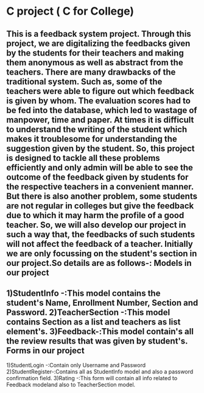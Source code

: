 # C project ( C for College)
This is a feedback system project. Through this project, we are digitalizing the feedbacks given by the students for their teachers and making them anonymous as well as abstract from the teachers.
There are many drawbacks of the traditional system. Such as, some of the teachers were able to figure out which feedback is given by whom. The evaluation scores had to be fed into the database, which led to wastage of manpower, time and paper. At times it is difficult to understand the writing of the student which makes it troublesome for understanding the suggestion given by the student. 
So, this project is designed to tackle all these problems efficiently and only admin will be able to see the outcome of the feedback given by students for the respective teachers in a convenient manner.
But there is also another problem, some students are not regular in colleges but give the feedback due to which it may harm the profile of a good teacher. So, we will also develop our project in such a way that, the feedbacks of such students will not affect the feedback of a teacher.
Initially we are only focussing on the student's section in our project.So details are as follows-:
Models in our project
----------------------
1)StudentInfo -:This model contains the student's Name, Enrollment Number, Section and Password.
2)TeacherSection -:This model contains Section as a list and teachers as list element's.
3)Feedback-:This model contain's all the review results that was given by student's.
Forms in our project
--------------------
1)StudentLogin -:Contain only Username and Password 
2)StudentRegister-:Contains all as StudentInfo model and also a password confirmation field. 
3)Rating -:This form will contain all info related to Feedback modeland also to TeacherSection model.

